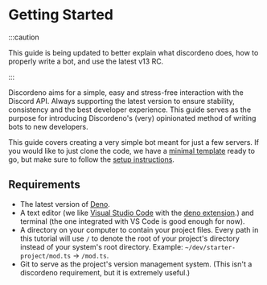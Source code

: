 # Getting Started

:::caution

This guide is being updated to better explain what discordeno does, how to properly write a bot, and use the latest v13 RC.

:::

Discordeno aims for a simple, easy and stress-free interaction with the Discord API. Always supporting the latest
version to ensure stability, consistency and the best developer experience. This guide serves as the purpose for
introducing Discordeno's (very) opinionated method of writing bots to new developers.

This guide covers creating a very simple bot meant for just a few servers. If you would like to just clone the code, we have a [minimal template](https://github.com/discordeno/discordeno/blob/main/template/minimal) ready to go, but make sure to follow the [setup instructions](https://github.com/discordeno/discordeno/tree/main/template/minimal#readme).

## Requirements

- The latest version of [Deno](https://deno.land/).
- A text editor (we like [Visual Studio Code](https://code.visualstudio.com/) with the
  [deno extension](https://marketplace.visualstudio.com/items?itemName=denoland.vscode-deno).) and terminal (the one integrated with VS Code is good enough for now).
- A directory on your computer to contain your project files. Every path in this tutorial will use `/` to denote the root of your project's directory instead of your system's root directory. Example: `~/dev/starter-project/mod.ts` -> `/mod.ts`.
- Git to serve as the project's version management system. (This isn't a discordeno requirement, but it is extremely useful.)
